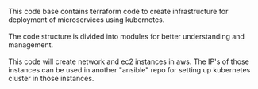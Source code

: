 This code base contains terraform code to create infrastructure for deployment of microservices using kubernetes.<br><br>
The code structure is divided into modules for better understanding and management.<br><br>
This code will create network and ec2 instances in aws. The IP's of those instances can be used in another "ansible" repo for setting up kubernetes cluster in those instances.
